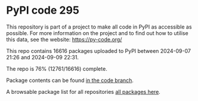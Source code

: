# PyPI code 295

This repository is part of a project to make all code in PyPI as accessible as possible. For more information 
on the project and to find out how to utilise this data, see the website: https://py-code.org/

This repo contains 16616 packages uploaded to PyPI between 
2024-09-07 21:26 and 2024-09-09 22:31.

The repo is 76% (12761/16616) complete.

Package contents can be found [in the code branch](https://github.com/pypi-data/pypi-mirror-295/tree/code/packages).

A browsable package list for all repositories [all packages here](https://py-code.org/repositories/pypi-mirror-295).


